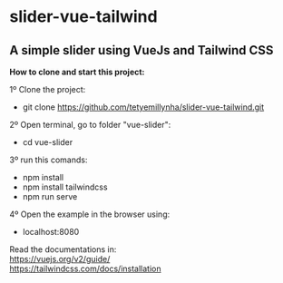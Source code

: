 # slider-vue-tailwind
<h2><strong>A simple slider using VueJs and Tailwind CSS</strong></h2>

<strong>How to clone and start this project:</strong>

1º Clone the project:
- git clone https://github.com/tetyemillynha/slider-vue-tailwind.git

2º Open terminal, go to folder "vue-slider":
- cd vue-slider

3º run this comands:
- npm install
- npm install tailwindcss
- npm run serve

4º Open the example in the browser using: 
- localhost:8080


Read the documentations in:<br>
https://vuejs.org/v2/guide/ <br>
https://tailwindcss.com/docs/installation


